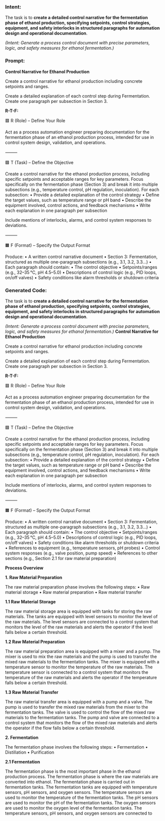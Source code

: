 ### Intent:
The task is to **create a detailed control narrative for the fermentation phase of ethanol production, specifying setpoints, control strategies, equipment, and safety interlocks in structured paragraphs for automation design and operational documentation**.  

*(Intent: Generate a process control document with precise parameters, logic, and safety measures for ethanol fermentation.)*

### Prompt:
**Control Narrative for Ethanol Production**

Create a control narrative for ethanol production including concrete setpoints and ranges.

Create a detailed explanation of each control step during Fermentation. Create one paragraph per subsection in Section 3.

**R-T-F:**

🟥 R (Role) – Define Your Role

Act as a process automation engineer preparing documentation for the fermentation phase of an ethanol production process, intended for use in control system design, validation, and operations.

⸻

🟩 T (Task) – Define the Objective

Create a control narrative for the ethanol production process, including specific setpoints and acceptable ranges for key parameters.
Focus specifically on the fermentation phase (Section 3) and break it into multiple subsections (e.g., temperature control, pH regulation, inoculation).
For each subsection:
	•	Provide a detailed explanation of the control strategy
	•	Define the target values, such as temperature range or pH band
	•	Describe the equipment involved, control actions, and feedback mechanisms
	•	Write each explanation in one paragraph per subsection

Include mentions of interlocks, alarms, and control system responses to deviations.

⸻

🟧 F (Format) – Specify the Output Format

Produce:
	•	A written control narrative document
	•	Section 3: Fermentation, structured as multiple one-paragraph subsections (e.g., 3.1, 3.2, 3.3…)
	•	Each paragraph should contain:
	•	The control objective
	•	Setpoints/ranges (e.g., 32–35 °C, pH 4.5–5.0)
	•	Descriptions of control logic (e.g., PID loops, on/off valves)
	•	Safety conditions like alarm thresholds or shutdown criteria

### Generated Code:
The task is to **create a detailed control narrative for the fermentation phase of ethanol production, specifying setpoints, control strategies, equipment, and safety interlocks in structured paragraphs for automation design and operational documentation**.  

*(Intent: Generate a process control document with precise parameters, logic, and safety measures for ethanol fermentation.)*
**Control Narrative for Ethanol Production**

Create a control narrative for ethanol production including concrete setpoints and ranges.

Create a detailed explanation of each control step during Fermentation. Create one paragraph per subsection in Section 3.

**R-T-F:**

🟥 R (Role) – Define Your Role

Act as a process automation engineer preparing documentation for the fermentation phase of an ethanol production process, intended for use in control system design, validation, and operations.

⸻

🟩 T (Task) – Define the Objective

Create a control narrative for the ethanol production process, including specific setpoints and acceptable ranges for key parameters.
Focus specifically on the fermentation phase (Section 3) and break it into multiple subsections (e.g., temperature control, pH regulation, inoculation).
For each subsection:
	•	Provide a detailed explanation of the control strategy
	•	Define the target values, such as temperature range or pH band
	•	Describe the equipment involved, control actions, and feedback mechanisms
	•	Write each explanation in one paragraph per subsection

Include mentions of interlocks, alarms, and control system responses to deviations.

⸻

🟧 F (Format) – Specify the Output Format

Produce:
	•	A written control narrative document
	•	Section 3: Fermentation, structured as multiple one-paragraph subsections (e.g., 3.1, 3.2, 3.3…)
	•	Each paragraph should contain:
	•	The control objective
	•	Setpoints/ranges (e.g., 32–35 °C, pH 4.5–5.0)
	•	Descriptions of control logic (e.g., PID loops, on/off valves)
	•	Safety conditions like alarm thresholds or shutdown criteria
	•	References to equipment (e.g., temperature sensors, pH probes)
	•	Control system responses (e.g., valve position, pump speed)
	•	References to other sections (e.g., Section 2.1 for raw material preparation)

**Process Overview**

**1. Raw Material Preparation**

The raw material preparation phase involves the following steps:
	•	Raw material storage
	•	Raw material preparation
	•	Raw material transfer

**1.1 Raw Material Storage**

The raw material storage area is equipped with tanks for storing the raw materials. The tanks are equipped with level sensors to monitor the level of the raw materials. The level sensors are connected to a control system that monitors the level of the raw materials and alerts the operator if the level falls below a certain threshold.

**1.2 Raw Material Preparation**

The raw material preparation area is equipped with a mixer and a pump. The mixer is used to mix the raw materials and the pump is used to transfer the mixed raw materials to the fermentation tanks. The mixer is equipped with a temperature sensor to monitor the temperature of the raw materials. The temperature sensor is connected to a control system that monitors the temperature of the raw materials and alerts the operator if the temperature falls below a certain threshold.

**1.3 Raw Material Transfer**

The raw material transfer area is equipped with a pump and a valve. The pump is used to transfer the mixed raw materials from the mixer to the fermentation tanks. The valve is used to control the flow of the mixed raw materials to the fermentation tanks. The pump and valve are connected to a control system that monitors the flow of the mixed raw materials and alerts the operator if the flow falls below a certain threshold.

**2. Fermentation**

The fermentation phase involves the following steps:
	•	Fermentation
	•	Distillation
	•	Purification

**2.1 Fermentation**

The fermentation phase is the most important phase in the ethanol production process. The fermentation phase is where the raw materials are converted into ethanol. The fermentation phase is carried out in fermentation tanks. The fermentation tanks are equipped with temperature sensors, pH sensors, and oxygen sensors. The temperature sensors are used to monitor the temperature of the fermentation tanks. The pH sensors are used to monitor the pH of the fermentation tanks. The oxygen sensors are used to monitor the oxygen level of the fermentation tanks. The temperature sensors, pH sensors, and oxygen sensors are connected to
